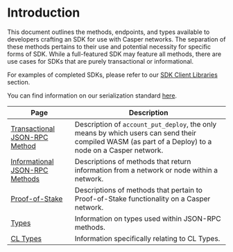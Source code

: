 # Introduction

This document outlines the methods, endpoints, and types available to developers crafting an SDK for use with Casper networks. The separation of these methods pertains to their use and potential necessity for specific forms of SDK. While a full-featured SDK may feature all methods, there are use cases for SDKs that are purely transactional or informational.

For examples of completed SDKs, please refer to our [SDK Client Libraries](../sdk/) section.

You can find information on our serialization standard [here](../../../design/serialization-standard/).

|Page|Description|
|----|-----------|
|[Transactional JSON-RPC Method](../sdkspec/json-rpc-transactional.md)|Description of `account_put_deploy`, the only means by which users can send their compiled WASM (as part of a Deploy) to a node on a Casper network.|
|[Informational JSON-RPC Methods](../sdkspec/json-rpc-informational.md)|Descriptions of methods that return information from a network or node within a network.|
|[Proof-of-Stake](../sdkspec/json-rpc-pos.md)|Descriptions of methods that pertain to Proof-of-Stake functionality on a Casper network.|
|[Types](../sdkspec/types_chain.md)|Information on types used within JSON-RPC methods.|
|[CL Types](../sdkspec/types_cl.md)|Information specifically relating to CL Types.|
